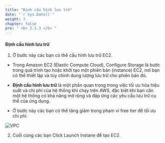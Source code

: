 ```yaml
---
title: "Định cấu hình lưu trữ"
date: "`r Sys.Date()`"
weight: 3
chapter: false
pre: " <b> 2.1.3 </b> "
---
```


#### Định cấu hình lưu trữ

1. Ở bước này các bạn có thể cấu hình lưu trữ EC2.

- Trong Amazon EC2 (Elastic Compute Cloud), Configure Storage là bước trong quá trình tạo hoặc khởi tạo một phiên bản (instance) EC2, nơi bạn có thể thiết lập và tùy chỉnh dung lượng lưu trữ cho phiên bản đó.

- **Định cấu hình lưu trữ** là một phần quan trọng trong việc tối ưu hóa hiệu suất và chi phí của hệ thống khi chạy trên AWS, đặc biệt khi bạn cần một hệ thống có khả năng mở rộng và đáp ứng các yêu cầu lưu trữ cụ thể của ứng dụng.

- Ở bước này các bạn có thể tăng giảm trong phạm vi free tier để tối ưu chi phí.

![VPC](/images/5.png)

2. Cuối cùng các bạn Click Launch Instane để tạo EC2.
